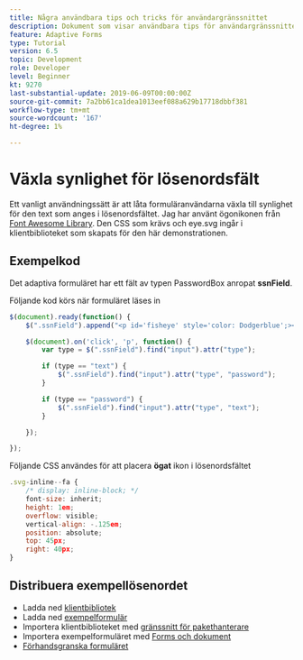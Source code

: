 ```yaml
---
title: Några användbara tips och tricks för användargränssnittet
description: Dokument som visar användbara tips för användargränssnittet
feature: Adaptive Forms
type: Tutorial
version: 6.5
topic: Development
role: Developer
level: Beginner
kt: 9270
last-substantial-update: 2019-06-09T00:00:00Z
source-git-commit: 7a2bb61ca1dea1013eef088a629b17718dbbf381
workflow-type: tm+mt
source-wordcount: '167'
ht-degree: 1%

---
```


# Växla synlighet för lösenordsfält

Ett vanligt användningssätt är att låta formuläranvändarna växla till synlighet för den text som anges i lösenordsfältet.
Jag har använt ögonikonen från [Font Awesome Library](https://fontawesome.com/). Den CSS som krävs och eye.svg ingår i klientbiblioteket som skapats för den här demonstrationen.


## Exempelkod

Det adaptiva formuläret har ett fält av typen PasswordBox anropat **ssnField**.

Följande kod körs när formuläret läses in

```javascript
$(document).ready(function() {
    $(".ssnField").append("<p id='fisheye' style='color: Dodgerblue';><i class='fa fa-eye'></i></p>");

    $(document).on('click', 'p', function() {
        var type = $(".ssnField").find("input").attr("type");

        if (type == "text") {
            $(".ssnField").find("input").attr("type", "password");
        }

        if (type == "password") {
            $(".ssnField").find("input").attr("type", "text");
        }

    });

});
```

Följande CSS användes för att placera **ögat** ikon i lösenordsfältet

```javascript
.svg-inline--fa {
    /* display: inline-block; */
    font-size: inherit;
    height: 1em;
    overflow: visible;
    vertical-align: -.125em;
    position: absolute;
    top: 45px;
    right: 40px;
}
```

## Distribuera exempellösenordet

* Ladda ned [klientbibliotek](assets/simple-ui-tips.zip)
* Ladda ned [exempelformulär](assets/simple-ui-tricks-form.zip)
* Importera klientbiblioteket med [gränssnitt för pakethanterare](http://localhost:4502/crx/packmgr/index.jsp)
* Importera exempelformuläret med [Forms och dokument](http://localhost:4502/aem/forms.html/content/dam/formsanddocuments)
* [Förhandsgranska formuläret](http://localhost:4502/content/dam/formsanddocuments/simpleuitips/jcr:content?wcmmode=disabled)


